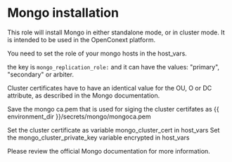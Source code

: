 # Mongo installation
This role will install Mongo in either standalone mode, or in cluster mode. It is intended to be used in the OpenConext platform.

You need to set the role of your mongo hosts in the host_vars.

the key is `mongo_replication_role:` and it can have the values: "primary", "secondary" or arbiter.

Cluster certificates have to have an identical value for the OU, O or DC attribute, as described in the Mongo documentation.

Save the mongo ca.pem that is used for siging the cluster certifates as {{ environment_dir }}/secrets/mongo/mongoca.pem

Set the cluster certificate as variable mongo_cluster_cert in host_vars
Set the mongo_cluster_private_key variable encrypted in host_vars

Please review the official Mongo documentation for more information.
